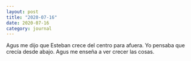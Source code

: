 ```yaml
---
layout: post
title: "2020-07-16"
date: 2020-07-16
category: journal
---
```


Agus me dijo que Esteban crece del centro para afuera. Yo pensaba que crecía desde abajo. Agus me enseña a ver crecer las cosas.